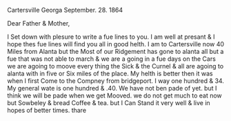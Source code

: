 Cartersville Georga September. 28. 1864

Dear Father & Mother,

I Set down with plesure to write a fue lines to you. I am well at presant & I hope thes fue lines will find you all in good helth. I am to Cartersville now 40 Miles from Alanta but the Most of our Ridgement has gone to alanta  all but a fue that was not able to march & we are a going in a fue days on the Cars  we are agoing to moove every thing the Sick & the Curnel & all are agoing to alanta with in five or Six miles of the place. My helth is better then it was when I first Come to the Compney from bridgeport. I way one hundred & 34. My general wate is one hundred & .40. We have not ben pade of yet. but I think we will be pade when we get Mooved. we do not get much to eat now but Sowbeley & bread Coffee & tea. but I Can Stand it very well & live in hopes of better times. thare